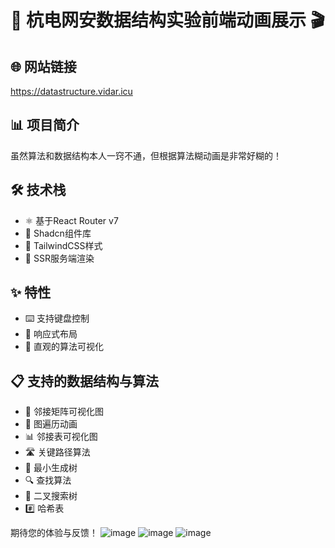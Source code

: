 # 🔐 杭电网安数据结构实验前端动画展示 🎬

## 🌐 网站链接
https://datastructure.vidar.icu

## 📊 项目简介
虽然算法和数据结构本人一窍不通，但根据算法糊动画是非常好糊的！

## 🛠️ 技术栈
- ⚛️ 基于React Router v7
- 🎨 Shadcn组件库
- 💨 TailwindCSS样式
- 🚀 SSR服务端渲染

## ✨ 特性
- ⌨️ 支持键盘控制
- 📱 响应式布局
- 🎯 直观的算法可视化

## 📋 支持的数据结构与算法
- 🔄 邻接矩阵可视化图
- 🎯 图遍历动画
- 📊 邻接表可视化图
- 🛣️ 关键路径算法
- 🌳 最小生成树
- 🔍 查找算法
- 🔢 二叉搜索树
- #️⃣ 哈希表

期待您的体验与反馈！
![image](https://github.com/user-attachments/assets/8593d111-c46e-469b-8c43-5c15be7068fd)
![image](https://github.com/user-attachments/assets/2bffe582-1bc4-4470-bd74-136a98cc0747)
![image](https://github.com/user-attachments/assets/8493121a-580d-418c-812c-3faf125de36a)
